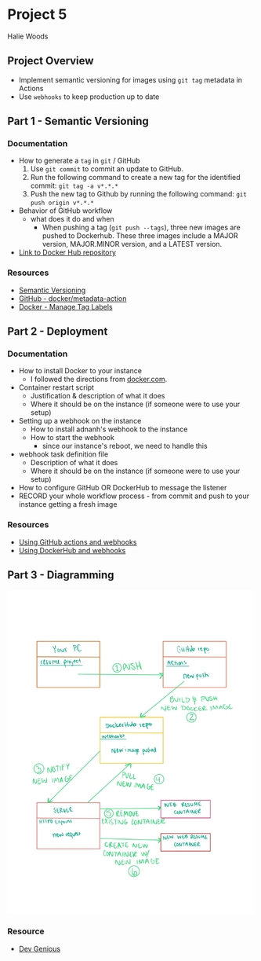 # Project 5
Halie Woods

## Project Overview
- Implement semantic versioning for images using `git tag` metadata in Actions
- Use `webhooks` to keep production up to date

## Part 1 - Semantic Versioning
### Documentation
- How to generate a `tag` in `git` / GitHub
    1. Use `git commit` to commit an update to GitHub.
    2. Run the following command to create a new tag for the identified commit: `git tag -a v*.*.*`
    3. Push the new tag to Github by running the following command: `git push origin v*.*.*`
- Behavior of GitHub workflow
    - what does it do and when
        - When pushing a tag (`git push --tags`), three new images are pushed to Dockerhub. These three images include a MAJOR version, MAJOR.MINOR version, and a LATEST version.
- [Link to Docker Hub repository](https://hub.docker.com/repository/docker/woods245/ceg3120proj4/general)

### Resources
- [Semantic Versioning](https://semver.org/)
- [GitHub - docker/metadata-action](https://github.com/docker/metadata-action)
- [Docker - Manage Tag Labels](https://docs.docker.com/build/ci/github-actions/manage-tags-labels/)

## Part 2 - Deployment
### Documentation
- How to install Docker to your instance
    - I followed the directions from [docker.com](https://docs.docker.com/engine/install/ubuntu/).
- Container restart script
    - Justification & description of what it does
    - Where it should be on the instance (if someone were to use your setup)
- Setting up a webhook on the instance
    - How to install adnanh's webhook to the instance
    - How to start the webhook
        - since our instance's reboot, we need to handle this
- webhook task definition file
    - Description of what it does
    - Where it should be on the instance (if someone were to use your setup)
- How to configure GitHub OR DockerHub to message the listener
- RECORD your whole workflow process - from commit and push to your instance getting a fresh image

### Resources 
- [Using GitHub actions and webhooks](https://levelup.gitconnected.com/automated-deployment-using-docker-github-actions-and-webhooks-54018fc12e32)
- [Using DockerHub and webhooks](https://blog.devgenius.io/build-your-first-ci-cd-pipeline-using-docker-github-actions-and-webhooks-while-creating-your-own-da783110e151)

## Part 3 - Diagramming
![Continuous Deployment Diagram](./CDdiagram.jpg)

### Resource
- [Dev Genious](https://blog.devgenius.io/build-your-first-ci-cd-pipeline-using-docker-github-actions-and-webhooks-while-creating-your-own-da783110e151)